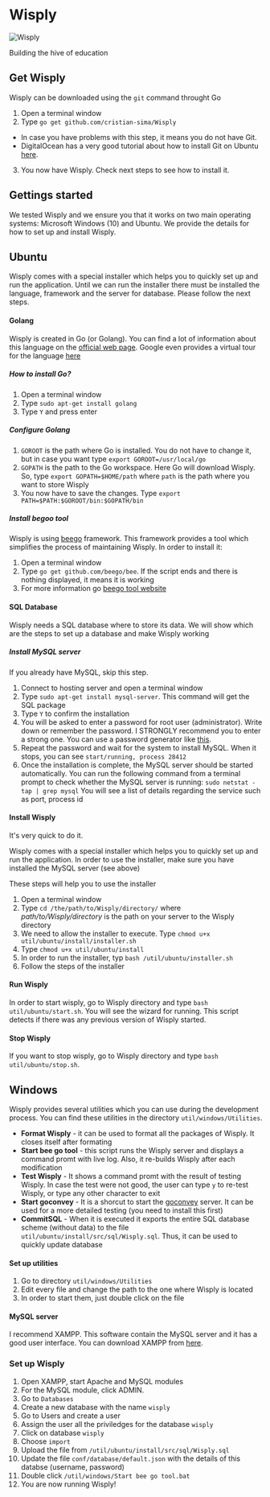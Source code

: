 # Wisply

![Wisply](http://wisply.me/static/img/logo.jpg) 


Building the hive of education

## Get Wisply

Wisply can be downloaded using the `git` command throught Go

1. Open a terminal window
2. Type `go get github.com/cristian-sima/Wisply`
  * In case you have problems with this step, it means you do not have Git. 
  * DigitalOcean has a very good tutorial about how to install Git on Ubuntu [here](https://www.digitalocean.com/community/tutorials/how-to-install-git-on-ubuntu-14-04).
3. You now have Wisply. Check next steps to see how to install it.


## Gettings started

We tested Wisply and we ensure you that it works on two main operating systems: Microsoft Windows (10) and Ubuntu. We provide the details for how to set up and install Wisply.

## Ubuntu

Wisply comes with a special installer which helps you to quickly set up and run the application. Until we can run the installer there must be installed the language, framework and the server for database. Please follow the next steps.

#### Golang

Wisply is created in Go (or Golang). You can find a lot of information about this language on the [official web page](http://golang.org/). Google even provides a virtual tour for the language [here](https://tour.golang.org/welcome/1)

##### How to install Go?

1. Open a terminal window
2. Type `sudo apt-get install golang`
3. Type `Y` and press enter

##### Configure Golang

1. `GOROOT` is the path where Go is installed. You do not have to change it, but in case you want type `export GOROOT=/usr/local/go`
2. `GOPATH` is the path to the Go workspace. Here Go will download Wisply. So, type `export GOPATH=$HOME/path` where `path` is the path where you want to store Wisply
3. You now have to save the changes. Type `export PATH=$PATH:$GOROOT/bin:$GOPATH/bin`

##### Install begoo tool

Wisply is using [beego](http://beego.me/) framework. This framework provides a tool which simplifies the process of maintaining Wisply. In order to install it:

1. Open a terminal window
2. Type `go get github.com/beego/bee`. If the script ends and there is nothing displayed, it means it is working
2. For more information go [beego tool website](http://beego.me/docs/install/bee.md)

#### SQL Database

Wisply needs a SQL database where to store its data. We will show which are the steps to set up a database and make Wisply working

##### Install MySQL server

If you already have MySQL, skip this step.

1. Connect to hosting server and open a terminal window
2. Type `sudo apt-get install mysql-server`. This command will get the SQL package
3. Type `Y` to confirm the installation
4. You will be asked to enter a password for root user (administrator). Write down or remember the password. I STRONGLY recommend you to enter a strong one. You can use a password generator like [this](https://strongpasswordgenerator.com/).
5. Repeat the password and wait for the system to install MySQL. When it stops, you can see
  `start/running, process 28412`
6. Once the installation is complete, the MySQL server should be started automatically. You can run the following command from a terminal prompt to check whether the MySQL server is running:
  `sudo netstat -tap | grep mysql`
  You will see a list of details regarding the service such as port, process id
  

#### Install Wisply

It's very quick to do it.

Wisply comes with a special installer which helps you to quickly set up and run the application. In order to use the installer, make sure you have installed the MySQL server (see above)

These steps will help you to use the installer

1. Open a terminal window
2. Type `cd /the/path/to/Wisply/directory/` where *path/to/Wisply/directory* is the path on your server to the Wisply directory
3. We need to allow the installer to execute. Type `chmod u+x util/ubuntu/install/installer.sh`
4. Type `chmod u+x util/ubuntu/install` 
5. In order to run the installer, typ `bash /util/ubuntu/installer.sh`
6. Follow the steps of the installer

#### Run Wisply

In order to start wisply, go to Wisply directory and type `bash util/ubuntu/start.sh`. You will see the wizard for running. This script detects if there was any previous version of Wisply started.


#### Stop Wisply

If you want to stop wisply, go to Wisply directory and type `bash util/ubuntu/stop.sh`. 

## Windows

Wisply provides several utilities which you can use during the development process. You can find these utilities in the directory `util/windows/Utilities`.

* **Format Wisply** - it can be used to format all the packages of Wisply. It closes itself after formating
* **Start bee go tool** - this script runs the Wisply server and displays a command promt with live log. Also, it re-builds Wisply after each modification
* **Test Wisply** - It shows a command promt with the result of testing Wisply. In case the test were not good, the user can type `y` to re-test Wisply, or type any other character to exit
*  **Start goconvey** - It is a shorcut to start the [goconvey](https://github.com/smartystreets/goconvey) server. It can be used for a more detailed testing (you need to install this first)
*  **CommitSQL** - When it is executed it exports the entire SQL database scheme (without data) to the file `util/ubuntu/install/src/sql/Wisply.sql`. Thus, it can be used to quickly update database

#### Set up utilities

1. Go to directory `util/windows/Utilities` 
2. Edit every file and change the path to the one where Wisply is located
3. In order to start them, just double click on the file


#### MySQL server

I recommend XAMPP. This software contain the MySQL server and it has a good user interface. You can download XAMPP from [here](https://www.apachefriends.org/download.html). 

### Set up Wisply

1. Open XAMPP, start Apache and MySQL modules
3. For the MySQL module, click ADMIN. 
4. Go to `Databases`
5. Create a new database with the name `wisply`
6. Go to Users and create a user
7. Assign the user all the priviledges for the database `wisply`
8. Click on database `wisply`
9. Choose `import`
10. Upload the file from `/util/ubuntu/install/src/sql/Wisply.sql`
11. Update the file `conf/database/default.json` with the details of this databse (username, password)
12. Double click `/util/windows/Start bee go tool.bat`
13. You are now running Wisply!
